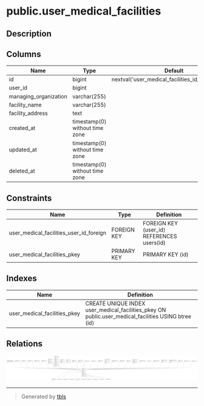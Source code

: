 # public.user_medical_facilities

## Description

## Columns

| Name                  | Type                           | Default                                             | Nullable | Parents                         |
| --------------------- | ------------------------------ | --------------------------------------------------- | -------- | ------------------------------- |
| id                    | bigint                         | nextval('user_medical_facilities_id_seq'::regclass) | false    |                                 |
| user_id               | bigint                         |                                                     | false    | [public.users](public.users.md) |
| managing_organization | varchar(255)                   |                                                     | true     |                                 |
| facility_name         | varchar(255)                   |                                                     | true     |                                 |
| facility_address      | text                           |                                                     | true     |                                 |
| created_at            | timestamp(0) without time zone |                                                     | true     |                                 |
| updated_at            | timestamp(0) without time zone |                                                     | true     |                                 |
| deleted_at            | timestamp(0) without time zone |                                                     | true     |                                 |

## Constraints

| Name                                    | Type        | Definition                                 |
| --------------------------------------- | ----------- | ------------------------------------------ |
| user_medical_facilities_user_id_foreign | FOREIGN KEY | FOREIGN KEY (user_id) REFERENCES users(id) |
| user_medical_facilities_pkey            | PRIMARY KEY | PRIMARY KEY (id)                           |

## Indexes

| Name                         | Definition                                                                                          |
| ---------------------------- | --------------------------------------------------------------------------------------------------- |
| user_medical_facilities_pkey | CREATE UNIQUE INDEX user_medical_facilities_pkey ON public.user_medical_facilities USING btree (id) |

## Relations

![er](public.user_medical_facilities.svg)

---

> Generated by [tbls](https://github.com/k1LoW/tbls)
